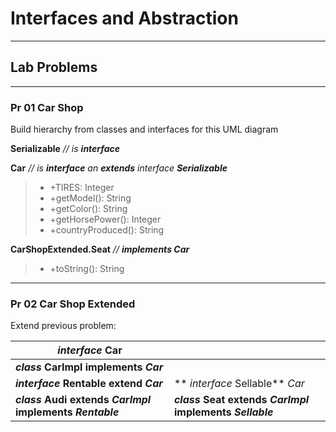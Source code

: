# **Interfaces and Abstraction**
*********************************


## **Lab Problems**
-------------------


### **Pr 01 Car Shop**

Build hierarchy from classes and interfaces for this UML diagram

**Serializable** *// is __*interface*__*

**Car** *// is **interface** an **extends** interface **Serializable***

> - +TIRES: Integer
> - +getModel(): String
> - +getColor(): String
> - +getHorsePower(): Integer
> - +countryProduced(): String


**CarShopExtended.Seat** *// __*implements Car*__*

> - +toString(): String

************************************************************

### **Pr 02 Car Shop Extended**

Extend previous problem:

| **_interface_ Car** | |
| --- |  --- |
| **_class_ CarImpl implements _Car_** | |
| **_interface_ Rentable extend _Car_** | ** _interface_ Sellable** _Car_ |
| **_class_ Audi extends _CarImpl_ implements _Rentable_** | **_class_ Seat extends _CarImpl_ implements _Sellable_** |


